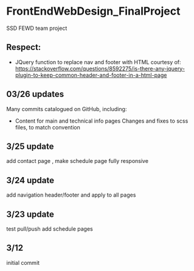 # FrontEndWebDesign_FinalProject
SSD FEWD team project

Respect:
--------
- JQuery function to replace nav and footer with HTML courtesy of:
https://stackoverflow.com/questions/8592275/is-there-any-jquery-plugin-to-keep-common-header-and-footer-in-a-html-page


03/26 updates
-----------------------------------
Many commits catalogued on GitHub, including:
- Content for main and technical info pages
Changes and fixes to scss files, to match convention

3/25 update
-----------------------------------
add contact page , make schedule page fully responsive

3/24 update
-----------------------------------
add navigation header/footer and apply to all pages

3/23 update
-----------------------------------
test pull/push
add schedule pages

3/12
-----------------------------------
initial commit